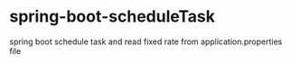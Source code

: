 # spring-boot-scheduleTask
spring boot schedule task and read fixed rate from application.properties file
